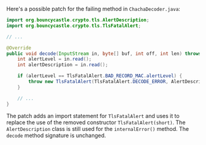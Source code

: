 Here's a possible patch for the failing method in `ChachaDecoder.java`:

```java
import org.bouncycastle.crypto.tls.AlertDescription;
import org.bouncycastle.crypto.tls.TlsFatalAlert;

// ...

@Override
public void decode(InputStream in, byte[] buf, int off, int len) throws IOException {
    int alertLevel = in.read();
    int alertDescription = in.read();

    if (alertLevel == TlsFatalAlert.BAD_RECORD_MAC.alertLevel) {
        throw new TlsFatalAlert(TlsFatalAlert.DECODE_ERROR, AlertDescription.internalError());
    }

    // ...
}
```

The patch adds an import statement for `TlsFatalAlert` and uses it to replace the use of the removed constructor `TlsFatalAlert(short)`. The `AlertDescription` class is still used for the `internalError()` method. The `decode` method signature is unchanged.